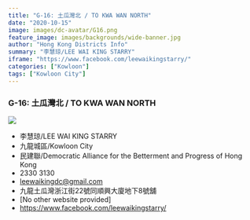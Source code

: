 ```yaml
---
title: "G-16: 土瓜灣北 / TO KWA WAN NORTH"
date: "2020-10-15"
image: images/dc-avatar/G16.png
feature_image: images/backgrounds/wide-banner.jpg
author: "Hong Kong Districts Info"
summary: "李慧琼/LEE WAI KING STARRY"
iframe: "https://www.facebook.com/leewaikingstarry/"
categories: ["Kowloon"]
tags: ["Kowloon City"]
---
```


### G-16: 土瓜灣北 / TO KWA WAN NORTH  
![](/images/dc-avatar/G16.png)  

 - 李慧琼/LEE WAI KING STARRY  
 - 九龍城區/Kowloon City  
 - 民建聯/Democratic Alliance for the Betterment and Progress of Hong Kong  
 - 2330 3130  
 - leewaikingdc@gmail.com  
 - 九龍土瓜灣浙江街22號同順興大廈地下8號舖  
 - [No other website provided]  
 - https://www.facebook.com/leewaikingstarry/
